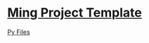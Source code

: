 # [Ming Project Template](https://mingchen0919.github.io/ming-project-template/)

[Py Files](https://mingchen0919.github.io/ming-project-template/py_files.html)
